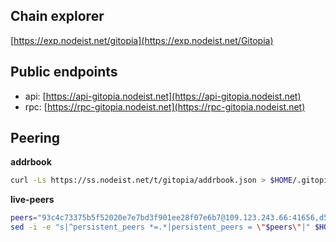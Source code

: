## Chain explorer
[https://exp.nodeist.net/gitopia](https://exp.nodeist.net/Gitopia)

## Public endpoints

* api: [https://api-gitopia.nodeist.net](https://api-gitopia.nodeist.net)
* rpc: [https://rpc-gitopia.nodeist.net](https://rpc-gitopia.nodeist.net)

## Peering

**addrbook**
```bash
curl -Ls https://ss.nodeist.net/t/gitopia/addrbook.json > $HOME/.gitopia/config/addrbook.json
```

**live-peers**
```bash
peers="93c4c73375b5f52020e7e7bd3f901ee28f07e6b7@109.123.243.66:41656,d5519e378247dfb61dfe90652d1fe3e2b3005a5b@65.109.68.190:14156,66f94651fb02f277c90c605a38df549d3c0a9269@75.119.151.217:26656,4e4f87cfa1993f4f3f7645c41f469987cafdf960@85.10.202.135:12656,619a23818cddd40d0b9f57e9754b719da13609bc@65.108.108.52:24656,5b1c25f4dff541f77f1532c457f73ca7ee2e4c18@194.163.170.225:26656"
sed -i -e "s|^persistent_peers *=.*|persistent_peers = \"$peers\"|" $HOME/.gitopia/config/config.toml
```
